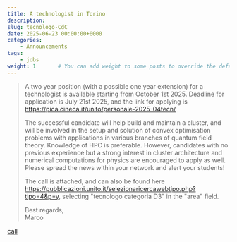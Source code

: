 ```yaml
---
title: A technologist in Torino
description: 
slug: tecnologo-CdC
date: 2025-06-23 00:00:00+0000
categories:
    - Announcements
tags:
    - jobs
weight: 1       # You can add weight to some posts to override the default sorting (date descending)
---
```


> A two year position (with a possible one year extension) for a technologist is available starting from October 1st 2025. Deadline for application is July 21st 2025, and the link for applying is  
> https://pica.cineca.it/unito/personale-2025-04tecn/
> 
> The successful candidate will help build and maintain a cluster, and will be involved in the setup and solution of convex optimisation problems with applications in various branches of quantum field theory.
> Knowledge of HPC is preferable. However, candidates with no previous experience but a strong interest in cluster architecture and numerical computations for physics are encouraged to apply as well.
> Please spread the news within your network and alert your students!
> 
> The call is attached, and can also be found here https://pubblicazioni.unito.it/selezionaricercawebtipo.php?tipo=4&p=y, selecting "tecnologo categoria D3" in the "area" field.
> 
> Best regards,  
> Marco

[call](bando2025_04tecn-perbackoffice.pdf)
